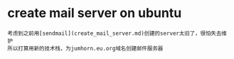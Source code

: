 # create mail server on ubuntu

	考虑到之前用[sendmail](create_mail_server.md)创建的server太旧了，很怕失去维护
	所以打算用新的技术栈，为jumhorn.eu.org域名创建邮件服务器

##